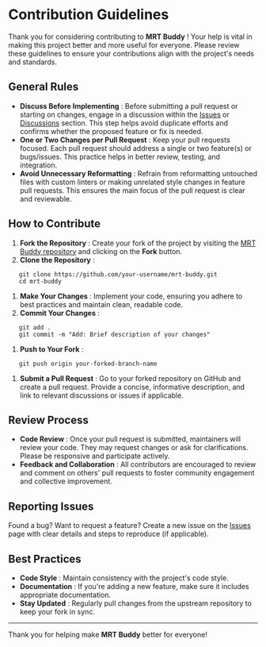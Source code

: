 
# Contribution Guidelines

Thank you for considering contributing to  **MRT Buddy** ! Your help is vital in making this project better and more useful for everyone. Please review these guidelines to ensure your contributions align with the project's needs and standards.

## General Rules

* **Discuss Before Implementing** : Before submitting a pull request or starting on changes, engage in a discussion within the [Issues](https://github.com/aniruddha-adhikary/mrt-buddy/issues) or [Discussions](https://github.com/aniruddha-adhikary/mrt-buddy/discussions) section. This step helps avoid duplicate efforts and confirms whether the proposed feature or fix is needed.
* **One or Two Changes per Pull Request** : Keep your pull requests focused. Each pull request should address a single or two feature(s) or bugs/issues. This practice helps in better review, testing, and integration.
* **Avoid Unnecessary Reformatting** : Refrain from reformatting untouched files with custom linters or making unrelated style changes in feature pull requests. This ensures the main focus of the pull request is clear and reviewable.

## How to Contribute

1. **Fork the Repository** : Create your fork of the project by visiting the [MRT Buddy repository](https://github.com/aniruddha-adhikary/mrt-buddy) and clicking on the **Fork** button.
2. **Clone the Repository** :

```shell
   git clone https://github.com/your-username/mrt-buddy.git
   cd mrt-buddy
```

1. **Make Your Changes** : Implement your code, ensuring you adhere to best practices and maintain clean, readable code.
2. **Commit Your Changes** :

```shell
   git add .
   git commit -m "Add: Brief description of your changes"
```

1. **Push to Your Fork** :

```shell
   git push origin your-forked-branch-name
```

1. **Submit a Pull Request** : Go to your forked repository on GitHub and create a pull request. Provide a concise, informative description, and link to relevant discussions or issues if applicable.

## Review Process

* **Code Review** : Once your pull request is submitted, maintainers will review your code. They may request changes or ask for clarifications. Please be responsive and participate actively.
* **Feedback and Collaboration** : All contributors are encouraged to review and comment on others' pull requests to foster community engagement and collective improvement.

## Reporting Issues

Found a bug? Want to request a feature? Create a new issue on the [Issues](https://github.com/aniruddha-adhikary/mrt-buddy/issues) page with clear details and steps to reproduce (if applicable).

## Best Practices

* **Code Style** : Maintain consistency with the project's code style.
* **Documentation** : If you're adding a new feature, make sure it includes appropriate documentation.
* **Stay Updated** : Regularly pull changes from the upstream repository to keep your fork in sync.

---

Thank you for helping make **MRT Buddy** better for everyone!
